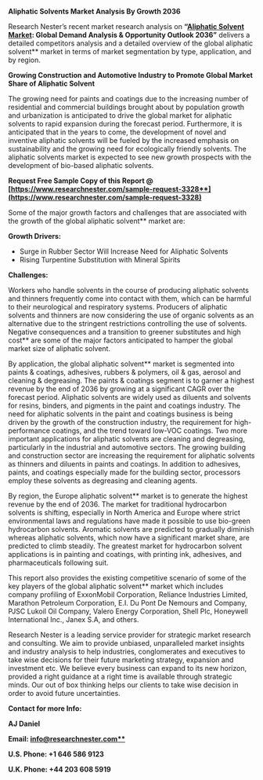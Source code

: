 ﻿**Aliphatic Solvents Market Analysis By Growth 2036**

Research Nester’s recent market research analysis on **“[Aliphatic Solvent Market](https://www.researchnester.com/reports/aliphatic-solvent-market/3328): Global Demand Analysis & Opportunity Outlook 2036”** delivers a detailed competitors analysis and a detailed overview of the global aliphatic solvent** market in terms of market segmentation by type, application, and by region. 

**Growing Construction and Automotive Industry to Promote Global Market Share of Aliphatic Solvent**

The growing need for paints and coatings due to the increasing number of residential and commercial buildings brought about by population growth and urbanization is anticipated to drive the global market for aliphatic solvents to rapid expansion during the forecast period. Furthermore, it is anticipated that in the years to come, the development of novel and inventive aliphatic solvents will be fueled by the increased emphasis on sustainability and the growing need for ecologically friendly solvents. The aliphatic solvents market is expected to see new growth prospects with the development of bio-based aliphatic solvents.

**Request Free Sample Copy of this Report @ [https://www.researchnester.com/sample-request-3328**](https://www.researchnester.com/sample-request-3328)**

Some of the major growth factors and challenges that are associated with the growth of the global aliphatic solvent** market are:

**Growth Drivers:**

- Surge in Rubber Sector Will Increase Need for Aliphatic Solvents 
- Rising Turpentine Substitution with Mineral Spirits

**Challenges:**

Workers who handle solvents in the course of producing aliphatic solvents and thinners frequently come into contact with them, which can be harmful to their neurological and respiratory systems. Producers of aliphatic solvents and thinners are now considering the use of organic solvents as an alternative due to the stringent restrictions controlling the use of solvents. Negative consequences and a transition to greener substitutes and high cost** are some of the major factors anticipated to hamper the global market size of aliphatic solvent.

By application, the global aliphatic solvent** market is segmented into paints & coatings, adhesives, rubbers & polymers, oil & gas, aerosol and cleaning & degreasing. The paints & coatings segment is to garner a highest revenue by the end of 2036 by growing at a significant CAGR over the forecast period. Aliphatic solvents are widely used as diluents and solvents for resins, binders, and pigments in the paint and coatings industry. The need for aliphatic solvents in the paint and coatings business is being driven by the growth of the construction industry, the requirement for high-performance coatings, and the trend toward low-VOC coatings. Two more important applications for aliphatic solvents are cleaning and degreasing, particularly in the industrial and automotive sectors. The growing building and construction sector are increasing the requirement for aliphatic solvents as thinners and diluents in paints and coatings. In addition to adhesives, paints, and coatings especially made for the building sector, processors employ these solvents as degreasing and cleaning agents.

By region, the Europe aliphatic solvent** market is to generate the highest revenue by the end of 2036. The market for traditional hydrocarbon solvents is shifting, especially in North America and Europe where strict environmental laws and regulations have made it possible to use bio-green hydrocarbon solvents. Aromatic solvents are predicted to gradually diminish whereas aliphatic solvents, which now have a significant market share, are predicted to climb steadily. The greatest market for hydrocarbon solvent applications is in painting and coatings, with printing ink, adhesives, and pharmaceuticals following suit.

This report also provides the existing competitive scenario of some of the key players of the global aliphatic solvent** market which includes company profiling of ExxonMobil Corporation, Reliance Industries Limited, Marathon Petroleum Corporation, E.I. Du Pont De Nemours and Company, PJSC Lukoil Oil Company, Valero Energy Corporation, Shell Plc, Honeywell International Inc., Janex S.A, and others.

Research Nester is a leading service provider for strategic market research and consulting. We aim to provide unbiased, unparalleled market insights and industry analysis to help industries, conglomerates and executives to take wise decisions for their future marketing strategy, expansion and investment etc. We believe every business can expand to its new horizon, provided a right guidance at a right time is available through strategic minds. Our out of box thinking helps our clients to take wise decision in order to avoid future uncertainties.

**Contact for more Info:**

**AJ Daniel**

**Email: [info@researchnester.com**](mailto:info@researchnester.com)**

**U.S. Phone: +1 646 586 9123** 

**U.K. Phone: +44 203 608 5919**
